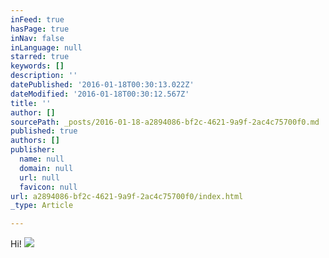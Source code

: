 ```yaml
---
inFeed: true
hasPage: true
inNav: false
inLanguage: null
starred: true
keywords: []
description: ''
datePublished: '2016-01-18T00:30:13.022Z'
dateModified: '2016-01-18T00:30:12.567Z'
title: ''
author: []
sourcePath: _posts/2016-01-18-a2894086-bf2c-4621-9a9f-2ac4c75700f0.md
published: true
authors: []
publisher:
  name: null
  domain: null
  url: null
  favicon: null
url: a2894086-bf2c-4621-9a9f-2ac4c75700f0/index.html
_type: Article

---
```

Hi!
![](https://the-grid-user-content.s3-us-west-2.amazonaws.com/b6c189dc-995c-4d8c-be9f-7c8696e64be0.jpg)